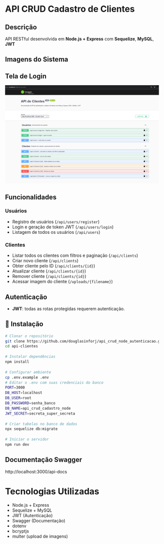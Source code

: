 # API CRUD Cadastro de Clientes

## Descrição

API RESTful desenvolvida em **Node.js + Express** com **Sequelize**, **MySQL**, **JWT**

## Imagens do Sistema 

## Tela de Login
![Tela DOC API](assets/api.png)


## Funcionalidades

### Usuários
- Registro de usuários (`/api/users/register`)
- Login e geração de token JWT (`/api/users/login`)
- Listagem de todos os usuários (`/api/users`)

### Clientes
- Listar todos os clientes com filtros e paginação (`/api/clients`)
- Criar novo cliente (`/api/clients`)
- Obter cliente pelo ID (`/api/clients/{id}`)
- Atualizar cliente (`/api/clients/{id}`)
- Remover cliente (`/api/clients/{id}`)
- Acessar imagem do cliente (`/uploads/{filename}`)

## Autenticação

- **JWT**: todas as rotas protegidas requerem autenticação.





## 🚀 Instalação

```bash
# Clonar o repositório
git clone https://github.com/douglasinforj/api_crud_node_autenticacao.git  api-clientes
cd api-clientes

# Instalar dependências
npm install

# Configurar ambiente
cp .env.example .env
# Editar o .env com suas credenciais do banco
PORT=3000
DB_HOST=localhost
DB_USER=root
DB_PASSWORD=senha_banco
DB_NAME=api_crud_cadastro_node
JWT_SECRET=secreta_super_secreta

# Criar tabelas no banco de dados
npx sequelize db:migrate

# Iniciar o servidor
npm run dev

```

## Documentação Swagger

http://localhost:3000/api-docs

# Tecnologias Utilizadas

- Node.js + Express
- Sequelize + MySQL
- JWT (Autenticação)
- Swagger (Documentação)
- dotenv
- bcryptjs
- multer (upload de imagens)